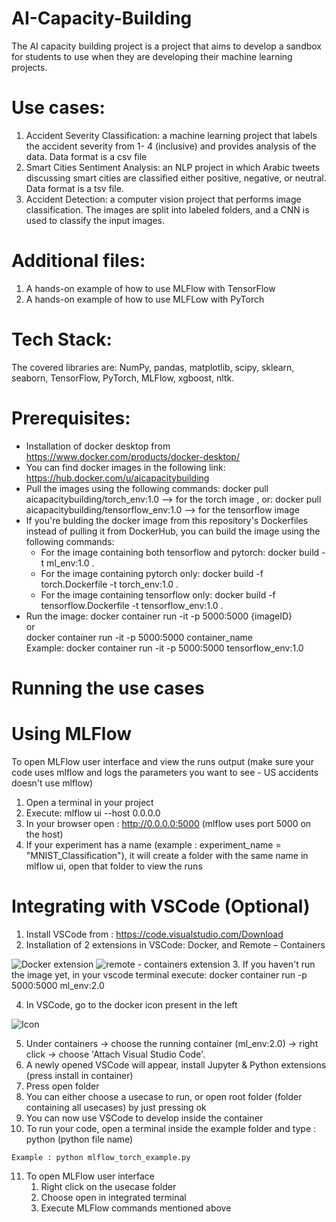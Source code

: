 # AI-Capacity-Building
The AI capacity building project is a project that aims to develop a sandbox for students to use when they are developing their machine learning projects.

# Use cases:
1.	Accident Severity Classification: a machine learning project that labels the accident severity from 1- 4 (inclusive) and provides analysis of the data. Data format is a csv file
2.	Smart Cities Sentiment Analysis: an NLP project in which Arabic tweets discussing smart cities are classified either positive, negative, or neutral. Data format is a tsv file.
3.	Accident Detection: a computer vision project that performs image classification. The images are split into labeled folders, and a CNN is used to classify the input images.
# Additional files:
1.	A hands-on example of how to use MLFlow with TensorFlow
2.	A hands-on example of how to use MLFLow with PyTorch

# Tech Stack:
The covered libraries are: NumPy, pandas, matplotlib, scipy, sklearn, seaborn, TensorFlow, PyTorch, MLFlow, xgboost, nltk.

# Prerequisites:
-	Installation of docker desktop from https://www.docker.com/products/docker-desktop/
-	You can find docker images in the following link: https://hub.docker.com/u/aicapacitybuilding
-  Pull the images using the following commands: 
docker pull aicapacitybuilding/torch_env:1.0 --> for the torch image
, or: docker pull aicapacitybuilding/tensorflow_env:1.0 --> for the tensorflow image
-  If you're bulding the docker image from this repository's Dockerfiles instead of pulling it from DockerHub, you can build the image using the following commands:
   -  For the image containing both tensorflow and pytorch: docker build -t ml_env:1.0 .
   -  For the image containing pytorch only: docker build -f torch.Dockerfile -t torch_env:1.0 .
   -  For the image containing tensorflow only: docker build -f tensorflow.Dockerfile -t tensorflow_env:1.0 .
-	Run the image:
docker container run -it -p 5000:5000 {imageID} <br /> 
or <br /> 
docker container run -it -p 5000:5000 container_name <br /> 
Example: docker container run -it -p 5000:5000 tensorflow_env:1.0


# Running the use cases

# Using MLFlow 
  To open MLFlow user interface and view the runs output (make sure your code uses mlflow and logs the parameters you want to see - US accidents doesn't use mlflow)
  1. Open a terminal in your project
  2. Execute:  mlflow ui --host 0.0.0.0
  3. In your browser open : http://0.0.0.0:5000  (mlflow uses port 5000 on the host)
  4. If your experiment has a name (example : experiment_name = "MNIST_Classification"), it will create a folder with the same name in mlflow ui, open that folder to view the runs
     
# Integrating with VSCode (Optional)
  1. Install VSCode from : https://code.visualstudio.com/Download
  2. Installation of 2 extensions in VSCode: Docker, and Remote – Containers
  
  ![Docker extension](https://media.eos2git.cec.lab.emc.com/user/17974/files/0fc3c7aa-4c92-49a2-b658-d476c7a0dcf3)
  ![remote - containers extension](https://media.eos2git.cec.lab.emc.com/user/17974/files/20c48ff0-ed77-422e-a551-cf3ddba6628a)
   3. If you haven't run the image yet, in your vscode terminal execute: docker container run -p 5000:5000 ml_env:2.0
  
 4. In VSCode, go to the docker icon present in the left
  
  ![Icon](https://media.eos2git.cec.lab.emc.com/user/17974/files/2d0d9c0f-12ce-46cf-8525-f5f94b1ba7a8)
  
  5. Under containers -> choose the running container (ml_env:2.0) -> right click -> choose 'Attach Visual Studio Code'.
  6. A newly opened VSCode will appear, install Jupyter & Python extensions (press install in container)
  7. Press open folder
  8. You can either choose a usecase to run, or open root folder (folder containing all usecases) by just pressing ok
  9. You can now use VSCode to develop inside the container
  10. To run your code, open a terminal inside the example folder and type : python (python file name)

    Example : python mlflow_torch_example.py
  11. To open MLFlow user interface
       1. Right click on the usecase folder
       2. Choose open in integrated terminal 
       3. Execute MLFlow commands mentioned above

